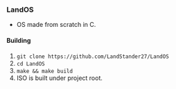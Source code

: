### LandOS
- OS made from scratch in C.

#### Building
1. `git clone https://github.com/LandStander27/LandOS`
2. `cd LandOS`
3. `make && make build`
4. ISO is built under project root.